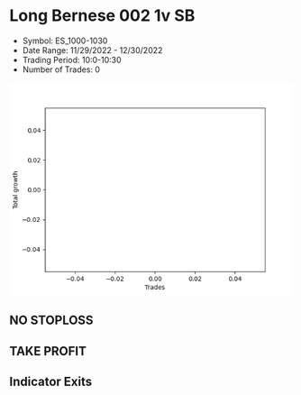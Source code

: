 # Long Bernese 002 1v  SB 
- Symbol: ES_1000-1030
- Date Range: 11/29/2022 - 12/30/2022
- Trading Period: 10:0-10:30
- Number of Trades: 0

![Plot](LongBernese0021vSBES_1000-1030.png)
## NO STOPLOSS














## TAKE PROFIT











## Indicator Exits

